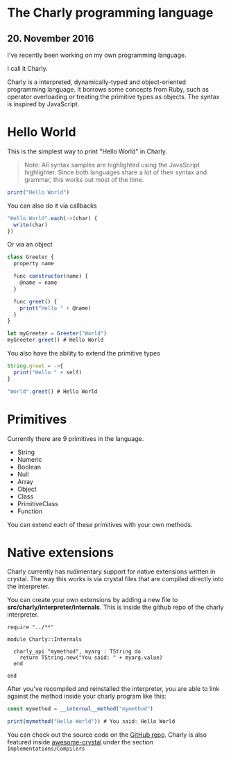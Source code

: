 # The Charly programming language
## 20. November 2016

I've recently been working on my own programming language.

I call it Charly.

Charly is a interpreted, dynamically-typed and object-oriented programming language. It borrows some concepts from Ruby, such as operator overloading or treating the primitive types as objects. The syntax is inspired by JavaScript.

# Hello World
This is the simplest way to print "Hello World" in Charly.

> Note: All syntax samples are highlighted using the JavaScript highlighter. Since both languages share a lot of their syntax and grammar, this works out most of the time.

```javascript
print("Hello World")
```

You can also do it via callbacks

```javascript
"Hello World".each(->(char) {
  write(char)
})
```

Or via an object

```javascript
class Greeter {
  property name

  func constructor(name) {
    @name = name
  }

  func greet() {
    print("Hello " + @name)
  }
}

let myGreeter = Greeter("World")
myGreeter.greet() # Hello World
```

You also have the ability to extend the primitive types

```javascript
String.greet = ->{
  print("Hello " + self)
}

"World".greet() # Hello World
```

# Primitives

Currently there are 9 primitives in the language.

- String
- Numeric
- Boolean
- Null
- Array
- Object
- Class
- PrimitiveClass
- Function

You can extend each of these primitives with your own methods.

# Native extensions

Charly currently has rudimentary support for native extensions written in crystal. The way this works is via crystal files that are compiled directly into the interpreter.

You can create your own extensions by adding a new file to __src/charly/interpreter/internals__. This is inside the github repo of the charly interpreter.

```crystal
require "../**"

module Charly::Internals

  charly_api "mymethod", myarg : TString do
    return TString.new("You said: " + myarg.value)
  end

end
```

After you've recompiled and reinstalled the interpreter, you are able to link against the method inside your charly program like this:

```javascript
const mymethod = __internal__method("mymethod")

print(mymethod("Hello World")) # You said: Hello World
```

You can check out the source code on the [GitHub repo](https://github.com/KCreate/charly-lang). Charly is also featured inside [awesome-crystal](http://awesome-crystal.com/#awesome-crystal-implementationscompilers) under the section `Implementations/Compilers`
